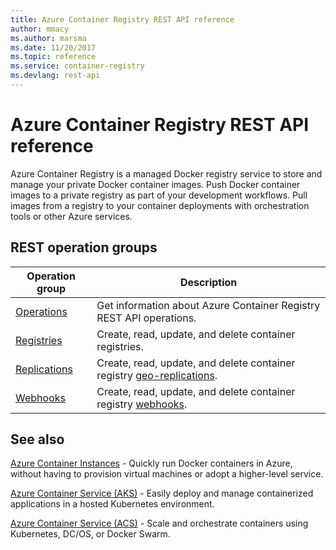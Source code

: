 ```yaml
---
title: Azure Container Registry REST API reference
author: mmacy
ms.author: marsma
ms.date: 11/20/2017
ms.topic: reference
ms.service: container-registry
ms.devlang: rest-api
---
```


# Azure Container Registry REST API reference

Azure Container Registry is a managed Docker registry service to store and manage your private Docker container images. Push Docker container images to a private registry as part of your development workflows. Pull images from a registry to your container deployments with orchestration tools or other Azure services.

## REST operation groups

| Operation group | Description |
|-----------------|-------------|
| [Operations](~/docs-ref-autogen/containerregistry/operations.json) | Get information about Azure Container Registry REST API operations. |
| [Registries](~/docs-ref-autogen/containerregistry/registries.json) | Create, read, update, and delete container registries. |
| [Replications](~/docs-ref-autogen/containerregistry/replications.json) | Create, read, update, and delete container registry [geo-replications](/azure/container-registry/container-registry-geo-replication). |
| [Webhooks](~/docs-ref-autogen/containerregistry/webhooks.json) | Create, read, update, and delete container registry [webhooks](/azure/container-registry/container-registry-webhook). |

## See also

[Azure Container Instances](/azure/container-instances/) - Quickly run Docker containers in Azure, without having to provision virtual machines or adopt a higher-level service.

[Azure Container Service (AKS)](/azure/aks/) - Easily deploy and manage containerized applications in a hosted Kubernetes environment.

[Azure Container Service (ACS)](/azure/container-service/) - Scale and orchestrate containers using Kubernetes, DC/OS, or Docker Swarm.